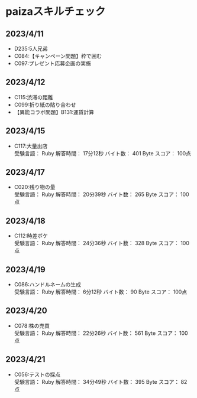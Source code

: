 # paizaスキルチェック
## 2023/4/11
- D235:5人兄弟 
- C084:【キャンペーン問題】枠で囲む 
- C097:プレゼント応募企画の実施 
## 2023/4/12
- C115:渋滞の距離 
- C099:折り紙の貼り合わせ 
- 【異能コラボ問題】B131:運賃計算 
## 2023/4/15
- C117:大量出店  
受験言語： Ruby 解答時間： 17分12秒 バイト数： 401 Byte スコア： 100点  

## 2023/4/17
- C020:残り物の量  
受験言語： Ruby 解答時間： 20分39秒 バイト数： 265 Byte スコア： 100点  

## 2023/4/18
- C112:時差ボケ  
受験言語： Ruby 解答時間： 24分36秒 バイト数： 328 Byte スコア： 100点  

## 2023/4/19
- C086:ハンドルネームの生成  
受験言語： Ruby 解答時間： 6分12秒 バイト数： 90 Byte スコア： 100点  

## 2023/4/20
- C078:株の売買  
受験言語： Ruby 解答時間： 22分26秒 バイト数： 561 Byte スコア： 100点  

## 2023/4/21
- C056:テストの採点  
受験言語： Ruby 解答時間： 34分49秒 バイト数： 395 Byte スコア： 82点  
